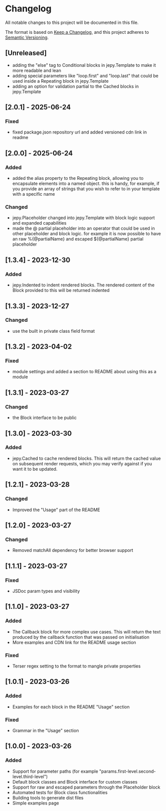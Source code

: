 # Changelog

All notable changes to this project will be documented in this file.

The format is based on [Keep a Changelog](https://keepachangelog.com/en/1.0.0/),
and this project adheres to [Semantic Versioning](https://semver.org/spec/v2.0.0.html).

## [Unreleased]

- adding the "else" tag to Conditional blocks in jepy.Template to make it more readable and lean
- adding special parameters like "loop.first" and "loop.last" that could be used inside a Repeating block in jepy.Template
- adding an option for validation partial to the Cached blocks in jepy.Template

## [2.0.1] - 2025-06-24

### Fixed

- fixed package.json repository url and added versioned cdn link in readme

## [2.0.0] - 2025-06-24

### Added

- added the alias property to the Repeating block, allowing you to encapsulate elements into a named object. this is handy, for example, if you provide an array of strings that you wish to refer to in your template with a specific name

### Changed

- jepy.Placeholder changed into jepy.Template with block logic support and expanded capabilities
- made the @ partial placeholder into an operator that could be used in other placeholder and block logic. for example it is now possible to have an raw %{@partialName} and escaped ${@partialName} partial placeholder

## [1.3.4] - 2023-12-30

### Added

-   jepy.Indented to indent rendered blocks. The rendered content of the Block provided to this will be returned indented

## [1.3.3] - 2023-12-27

### Changed

-   use the built in private class field format

## [1.3.2] - 2023-04-02

### Fixed

-   module settings and added a section to README about using this as a module

## [1.3.1] - 2023-03-27

### Changed

-   the Block interface to be public

## [1.3.0] - 2023-03-30

### Added

-   jepy.Cached to cache rendered blocks. This will return the cached value on subsequent render requests, which you may verify against if you want it to be updated.

## [1.2.1] - 2023-03-28

### Changed

-   Improved the "Usage" part of the README

## [1.2.0] - 2023-03-27

### Changed

-   Removed matchAll dependency for better browser support

## [1.1.1] - 2023-03-27

### Fixed

-   JSDoc param types and visibility

## [1.1.0] - 2023-03-27

### Added

-   The Callback block for more complex use cases. This will return the text produced by the callback function that was passed on initialisation
-   More examples and CDN link for the README usage section

### Fixed

-   Terser regex setting to the format to mangle private properties

## [1.0.1] - 2023-03-26

### Added

-   Examples for each block in the README "Usage" section

### Fixed

-   Grammar in the "Usage" section

## [1.0.0] - 2023-03-26

### Added

-   Support for parameter paths (for example "params.first-level.second-level.third-level")
-   Default block classes and Block interface for custom classes
-   Support for raw and escaped parameters through the Placeholder block
-   Automated tests for Block class functionalities
-   Building tools to generate dist files
-   Simple examples page

